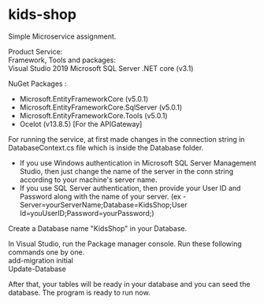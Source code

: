 # kids-shop
Simple Microservice assignment. 

Product Service:    
Framework, Tools and packages:  
Visual Studio 2019 
Microsoft SQL Server 
.NET core (v3.1)   
 
NuGet Packages : 
- Microsoft.EntityFrameworkCore (v5.0.1) 
- Microsoft.EntityFrameworkCore.SqlServer (v5.0.1)   
- Microsoft.EntityFrameworkCore.Tools (v5.0.1)  
- Ocelot (v13.8.5)  [For the APIGateway] 

For running the service, at first made changes in the connection string in DatabaseContext.cs file which is inside the Database folder.   
- If you use Windows authentication in Microsoft SQL Server Management Studio, then just change the name of the server in the conn string according to your machine's server name. 
- If you use SQL Server authentication, then provide your User ID and Password along with the name of your server. (ex - Server=yourServerName;Database=KidsShop;User Id=youUserID;Password=yourPassword;)  

Create a Database name "KidsShop" in your Database.   

In Visual Studio, run the Package manager console. Run these following commands one by one.  
add-migration initial  
Update-Database  

After that, your tables will be ready in your database and you can seed the database. 
The program is ready to run now.

